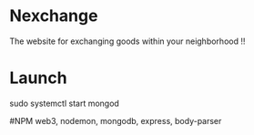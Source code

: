 # Nexchange
The website for exchanging goods within your neighborhood !!

# Launch
sudo systemctl start mongod

#NPM
web3, nodemon, mongodb, express, body-parser
